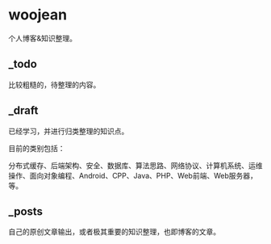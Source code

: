 # woojean

个人博客&知识整理。

## _todo
比较粗糙的，待整理的内容。

## _draft
已经学习，并进行归类整理的知识点。

目前的类别包括：

分布式缓存、后端架构、安全、数据库、算法思路、网络协议、计算机系统、运维操作、面向对象编程、Android、CPP、Java、PHP、Web前端、Web服务器，等。

## _posts
自己的原创文章输出，或者极其重要的知识整理，也即博客的文章。